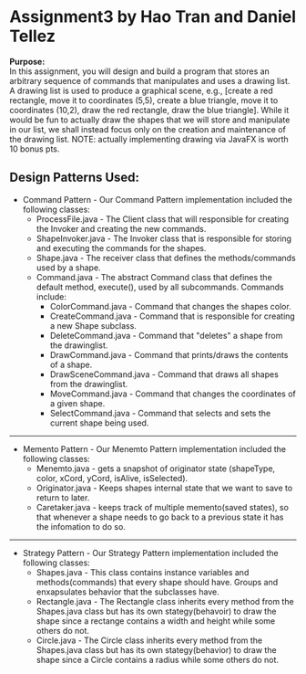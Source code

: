 # Assignment3 by Hao Tran and Daniel Tellez

**Purpose:**  <br>
  In this assignment, you will design and build a program that stores an arbitrary
  sequence of commands that manipulates and uses a drawing list. A drawing list is used
  to produce a graphical scene, e.g., [create a red rectangle, move it to coordinates (5,5),
  create a blue triangle, move it to coordinates (10,2), draw the red rectangle, draw the
  blue triangle]. While it would be fun to actually draw the shapes that we will store and
  manipulate in our list, we shall instead focus only on the creation and maintenance of
  the drawing list. NOTE: actually implementing drawing via JavaFX is worth 10 bonus
  pts.
  
  
## Design Patterns Used:
* Command Pattern - Our Command Pattern implementation included the following classes:<br>
  * ProcessFile.java - The Client class that will responsible for creating the Invoker and creating the new commands.
  * ShapeInvoker.java - The Invoker class that is responsible for storing and executing the commands for the shapes.
  * Shape.java - The receiver class that defines the methods/commands used by a shape.
  * Command.java - The abstract Command class that defines the default method, execute(), used by all subcommands. Commands include:
    * ColorCommand.java - Command that changes the shapes color.
    * CreateCommand.java - Command that is responsible for creating a new Shape subclass.
    * DeleteCommand.java - Command that "deletes" a shape from the drawinglist.
    * DrawCommand.java - Command that prints/draws the contents of a shape.
    * DrawSceneCommand.java - Command that draws all shapes from the drawinglist.
    * MoveCommand.java - Command that changes the coordinates of a given shape.
    * SelectCommand.java - Command that selects and sets the current shape being used.
    
---------------------------------------------------------------------------------------------------------------------------------------------------------------------------------
    
* Memento Pattern -  Our Menemto Pattern implementation included the following classes:
  * Menemto.java -  gets a snapshot of originator state (shapeType, color, xCord, yCord, isAlive, isSelected).
  * Originator.java - Keeps shapes internal state that we want to save to return to later.
  * Caretaker.java - keeps track of multiple memento(saved states), so that whenever a shape needs to go back to a previous state it has the infomation to do so.

---------------------------------------------------------------------------------------------------------------------------------------------------------------------------------

* Strategy Pattern - Our Strategy Pattern implementation included the following classes:
  * Shapes.java - This class contains instance variables and methods(commands) that every shape should have. Groups and enxapsulates behavior that the subclasses have.
  * Rectangle.java - The Rectangle class inherits every method from the Shapes.java class but has its own stategy(behavoir) to draw the shape since a rectange contains a width     and height while some others do not. 
  * Circle.java - The Circle class inherits every method from the Shapes.java class but has its own stategy(behavior) to draw the shape since a Circle contains a radius while     some others do not. 
 
    
  
       
